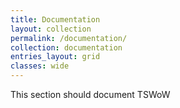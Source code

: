 ```yaml
---
title: Documentation
layout: collection
permalink: /documentation/
collection: documentation
entries_layout: grid
classes: wide
---
```


This section should document TSWoW